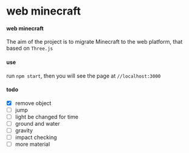 web minecraft
========
#### web minecraft
The aim of the project is to migrate Minecraft to the web platform, that based on `Three.js`
#### use
run `npm start`, then you will see the page at `//localhost:3000`
#### todo
- [x] remove object
- [ ] jump
- [ ] light be changed for time
- [ ] ground and water
- [ ] gravity
- [ ] impact checking
- [ ] more material